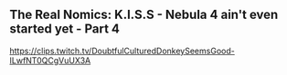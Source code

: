 ## The Real Nomics: K.I.S.S - Nebula 4 ain't even started yet - Part 4

<https://clips.twitch.tv/DoubtfulCulturedDonkeySeemsGood-ILwfNT0QCgVuUX3A>

